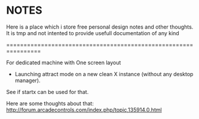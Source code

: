 NOTES
=====

Here is a place which i store free personal design notes and 
other thoughts. It is tmp and not intented to provide usefull
documentation of any kind

================================================================

For dedicated machine with One screen layout

- Launching attract mode on a new clean X instance (without 
any desktop manager).

See if startx can be used for that.

Here are some thoughts about that:
http://forum.arcadecontrols.com/index.php/topic,135914.0.html

